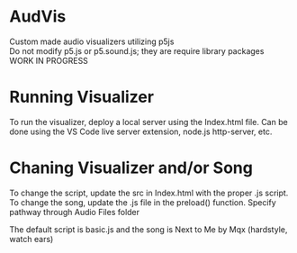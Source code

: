 # AudVis
Custom made audio visualizers utilizing p5js <br />
Do not modify p5.js or p5.sound.js; they are require library packages <br />
WORK IN PROGRESS

# Running Visualizer
To run the visualizer, deploy a local server using the Index.html file. Can be done using the VS Code live server extension, node.js http-server, etc. <br/>

# Chaning Visualizer and/or Song
To change the script, update the src in Index.html with the proper .js script. <br />
To change the song, update the .js file in the preload() function. Specify pathway through Audio Files folder<br />

The default script is basic.js and the song is Next to Me by Mqx (hardstyle, watch ears) <br />
